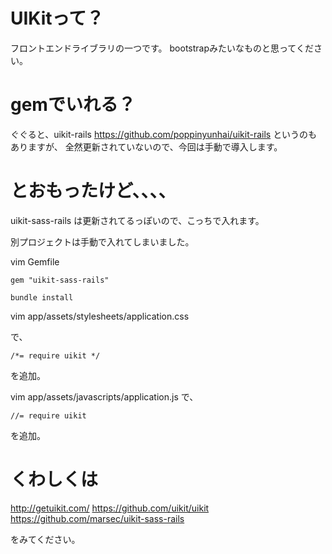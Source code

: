 
# UIKitって？

フロントエンドライブラリの一つです。
bootstrapみたいなものと思ってください。

# gemでいれる？ 

ぐぐると、uikit-rails https://github.com/poppinyunhai/uikit-rails というのもありますが、
全然更新されていないので、今回は手動で導入します。


# とおもったけど、、、、

uikit-sass-rails
は更新されてるっぽいので、こっちで入れます。

別プロジェクトは手動で入れてしまいました。


vim Gemfile
```
gem "uikit-sass-rails"
```

```
bundle install
```

vim app/assets/stylesheets/application.css

で、
```
/*= require uikit */
```
を追加。

vim app/assets/javascripts/application.js
で、
```
//= require uikit
```
を追加。


# くわしくは

http://getuikit.com/
https://github.com/uikit/uikit
https://github.com/marsec/uikit-sass-rails

をみてください。


